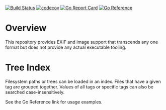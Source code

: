 [![Build Status](https://travis-ci.com/dsoprea/go-exif-extra.svg?branch=master)](https://travis-ci.com/dsoprea/go-exif-extra)
[![codecov](https://codecov.io/gh/dsoprea/go-exif-extra/branch/master/graph/badge.svg?token=Twxyx7kpAa)](https://codecov.io/gh/dsoprea/go-exif-extra)
[![Go Report Card](https://goreportcard.com/badge/github.com/dsoprea/go-exif-extra)](https://goreportcard.com/report/github.com/dsoprea/go-exif-extra)
[![Go Reference](https://pkg.go.dev/badge/github.com/dsoprea/go-exif-extra.svg)](https://pkg.go.dev/github.com/dsoprea/go-exif-extra)

# Overview

This repository provides EXIF and image support that transcends any one format
but does not provide any actual executable tooling.


# Tree Index

Filesystem paths or trees can be loaded in an index. Files that have a given tag
are grouped together. Values of all tags or specific tags can also be searched
case-insensitively.

See the Go Reference link for usage examples.
